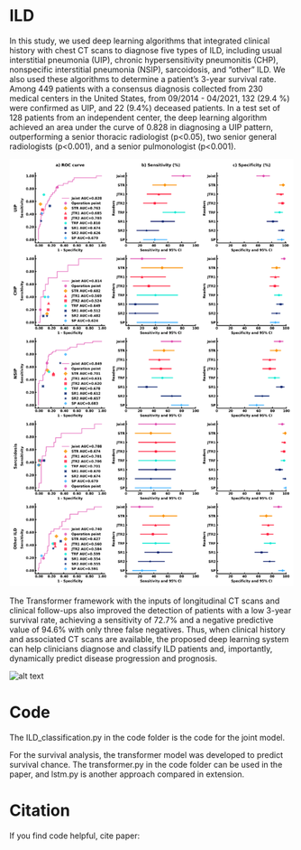 # ILD
In this study, we used deep learning algorithms that integrated clinical history with chest CT scans to diagnose five types of ILD, including usual interstitial pneumonia (UIP), chronic hypersensitivity pneumonitis (CHP), nonspecific interstitial pneumonia (NSIP), sarcoidosis, and “other” ILD. We also used these algorithms to determine a patient’s 3-year survival rate. Among 449 patients with a consensus diagnosis collected from 230 medical centers in the United States, from 09/2014 - 04/2021, 132 (29.4 %) were confirmed as UIP, and 22 (9.4%) deceased patients. In a test set of 128 patients from an independent center, the deep learning algorithm achieved an area under the curve of 0.828 in diagnosing a UIP pattern, outperforming a senior thoracic radiologist (p<0.05), two senior general radiologists (p<0.001), and a senior pulmonologist (p<0.001). 

![alt text](https://github.com/lzl199704/ILD/blob/main/util/Figure3.png)

The Transformer framework with the inputs of longitudinal CT scans and clinical follow-ups also improved the detection of patients with a low 3-year survival rate, achieving a sensitivity of 72.7% and a negative predictive value of 94.6% with only three false negatives. Thus, when clinical history and associated CT scans are available, the proposed deep learning system can help clinicians diagnose and classify ILD patients and, importantly, dynamically predict disease progression and prognosis.

![alt text](https://github.com/lzl199704/ILD/blob/main/util/f4_ild_300dpi.png)

# Code
The ILD_classification.py in the code folder is the code for the joint model.

For the survival analysis, the transformer model was developed to predict survival chance. The transformer.py in the code folder can be used in the paper, and lstm.py is another approach compared in extension.

# Citation
If you find code helpful, cite paper:


